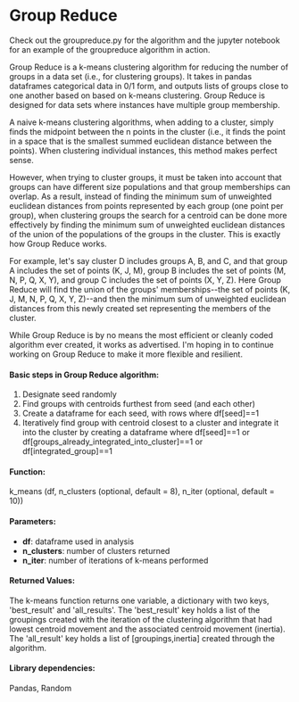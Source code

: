 <h1> Group Reduce</h1>

<p>Check out the groupreduce.py for the algorithm and the jupyter notebook for an example of the groupreduce algorithm in action.

<p>Group Reduce is a k-means clustering algorithm for reducing the number of groups in a data set (i.e., for clustering groups). It takes in pandas dataframes categorical data in 0/1 form, and outputs lists of groups close to one another based on based on k-means clustering. Group Reduce is designed for data sets where instances have multiple group membership.</p>

<p>A naive k-means clustering algorithms, when adding to a cluster, simply finds the midpoint between the n points in the cluster (i.e., it finds the point in a space that is the smallest summed euclidean distance between the points). When clustering individual instances, this method makes perfect sense.</p>

<p>However, when trying to cluster groups, it must be taken into account that groups can have different size populations and that group memberships can overlap. As a result, instead of finding the minimum sum of unweighted euclidean distances from points represented by each group (one point per group), when clustering groups the search for a centroid can be done more effectively by finding the minimum sum of unweighted euclidean distances of the union of the populations of the groups in the cluster. This is exactly how Group Reduce works.</p>

<p>For example, let's say cluster D includes groups A, B, and C, and that group A includes the set of points (K, J, M), group B includes the set of points (M, N, P, Q, X, Y), and group C includes the set of points (X, Y, Z). Here Group Reduce will find the union of the groups' memberships--the set of points (K, J, M, N, P, Q, X, Y, Z)--and then the minimum sum of unweighted euclidean distances from this newly created set representing the members of the cluster.</p>

<p>While Group Reduce is by no means the most efficient or cleanly coded algorithm ever created, it works as advertised. I'm hoping in to continue working on Group Reduce to make it more flexible and resilient.</p>

<h4>Basic steps in Group Reduce algorithm:</h4>
<ol>
<li>Designate seed randomly</li>
<li>Find groups with centroids furthest from seed (and each other)</li>
<li>Create a dataframe for each seed, with rows where df[seed]==1</li>
<li>Iteratively find group with centroid closest to a cluster and integrate it into the cluster by creating a dataframe where df[seed]==1 or df[groups_already_integrated_into_cluster]==1 or df[integrated_group]==1</li>
</ol>

<h4>Function:</h4>
<p>k_means (df, n_clusters (optional, default = 8), n_iter (optional, default = 10))</p>

<h4>Parameters:</h4>
<ul>
<li><strong>df</strong>: dataframe used in analysis</li>
<li><strong>n_clusters</strong>: number of clusters returned</li>
<li><strong>n_iter</strong>: number of iterations of k-means performed</li>
</ul>

<h4>Returned Values:</h4>
<p>The k-means function returns one variable, a dictionary with two keys, 'best_result' and 'all_results'. The 'best_result' key holds a list of the groupings created with the iteration of the clustering algorithm that had lowest centroid movement and the associated centroid movement (inertia). The 'all_result' key holds a list of [groupings,inertia] created through the algorithm.</p>

<h4>Library dependencies:</h4>
<p>Pandas, Random</p>
